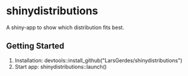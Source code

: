 # shinydistributions
A shiny-app to show which distribution fits best.
## Getting Started
1. Installation: devtools::install_github("LarsGerdes/shinydistributions")
2. Start app: shinydistributions::launch()
